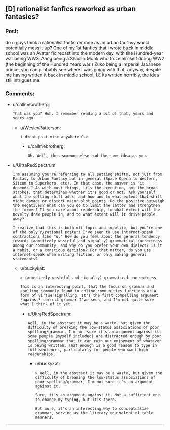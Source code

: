 ## [D] rationalist fanfics reworked as urban fantasies?

### Post:

do u guys think a rationalist fanfic remade as an urban fantasy would potentially mess it up? One of my 1st fanfics that i wrote back in middle school was an Avatar fic recast into the modern day, with the Hundred-year war being WW3, Aang being a Shaolin Monk who froze himself during WW2 (the beginning of the Hundred Years war.) Zuko being a Imperial Japanese prince, you can probably see where i was going with that. anyway, despite me having written it back in middle school, I.E its written horribly, the idea still intrigues me. 

### Comments:

- u/callmebrotherg:
  ```
  That was you? Huh. I remember reading a bit of that, years and years ago.
  ```

  - u/WesleyPatterson:
    ```
    i didnt post mine anywhere O.o
    ```

    - u/callmebrotherg:
      ```
      Oh. Well, then someone else had the same idea as you.
      ```

- u/UltraRedSpectrum:
  ```
  I'm assuming you're referring to all setting shifts, not just from Fantasy to Urban Fantasy but in general (Space Opera to Western, Sitcom to Superhero, etc). In that case, the answer is "it depends." As with most things, it's the execution, not the broad strokes, that determines whether it's good or not. Ask yourself what the setting shift adds, and how and to what extent that shift might damage or distort major plot points. Do the positive outweigh the negatives? What can you do to limit the latter and strengthen the former? If you care about readership, to what extent will the novelty draw people in, and to what extent will it drive people away?

  I realize that this is both off-topic and impolite, but you're one of the only r/rational posters I've seen to use internet-speak contractions like "u." How do you feel about the general tendency towards (admittedly wasteful and signal-y) grammatical correctness among our community, and why do you prefer your own dialect? Is it a habit, or a conscious decision? For that matter, do you use internet-speak when writing fiction, or only making general statements?
  ```

  - u/buckykat:
    ```
    > (admittedly wasteful and signal-y) grammatical correctness

    This is an interesting point, that the focus on grammar and spelling commonly found in online communities functions as a form of virtue signalling. It's the first compelling argument *against* correct grammar I've seen, and I'm not quite sure what I think of it yet.
    ```

    - u/UltraRedSpectrum:
      ```
      Well, in the abstract it may be a waste, but given the difficulty of breaking the low-status associations of poor spelling/grammar, I'm not sure it's an argument against it. Some people (myself included) are distracted enough by poor spelling/grammar that it can ruin our enjoyment of whatever is being written. That enough is a good reason to type in full sentences, particularly for people who want high readerships.
      ```

      - u/buckykat:
        ```
        > Well, in the abstract it may be a waste, but given the difficulty of breaking the low-status associations of poor spelling/grammar, I'm not sure it's an argument against it.

        Sure, it's an argument against it. Not a sufficient one to change my typing, but it's there.

        But more, it's an interesting way to conceptualize grammar, serving as the literary equivalent of table manners.
        ```

---

